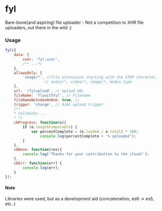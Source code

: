 # fyl
Bare-bone(and aspiring) file uploader - Not a competition to XHR file uploaders, out there in the wild :)

### Usage
```javascript
fyl({
    data: {
        user: 'fyl-user',
        /** ...*/ 
    },
    allowsOnly: [
        'image/*', //file extensions starting with the STOP character, e.g: .gif, .jpg, .png, .doc, 
                  // audio/*, video/*, image/*, media_type
    ],
    url: '/fylupload', // Upload URL
    fileName: 'flywithfyl', // Filename
    fileNameNoIndexOnOne: true, // 
    trigger: 'change', // AJAX upload trigger
    /**
    * Callbacks ...
    * */
    cbProgress: function(e){
        if (e.lengthComputable) {
            var percentComplete = (e.loaded / e.total) * 100;
                console.log(percentComplete + '% uploaded');
        }
    },
    cbDone: function(res){
        console.log('Thanks for your contribution to the cloud!');
    },
    cbErr: function(err) {
        console.log(err);
    }
});

```


#### Note
Libraries were used, but as a development aid (concatenation, es6 -> es5, etc..)
